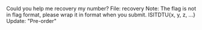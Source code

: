 Could you help me recovery my number? 
File: recovery 
Note: The flag is not in flag format, please wrap it in format when you submit. ISITDTU{x, y, z, ...} 
Update: "Pre-order"
